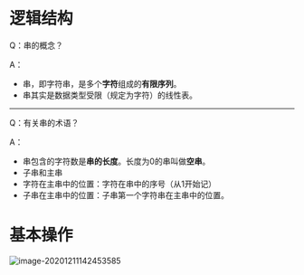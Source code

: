 # 逻辑结构

Q：串的概念？

A：

-   串，即字符串，是多个**字符**组成的**有限序列**。
-   串其实是数据类型受限（规定为字符）的线性表。



---

Q：有关串的术语？

A：

-   串包含的字符数是**串的长度**。长度为0的串叫做**空串**。
-   子串和主串
-   字符在主串中的位置：字符在串中的序号（从1开始记）
-   子串在主串中的位置：子串第一个字符串在主串中的位置。



# 基本操作

![image-20201211142453585](https://gitee.com/llillz/images/raw/master/image-20201211142453585.png)